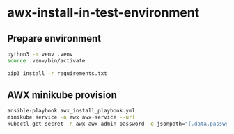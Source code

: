 # awx-install-in-test-environment

## Prepare environment
```bash
python3 -m venv .venv
source .venv/bin/activate

pip3 install -r requirements.txt
```

## AWX minikube provision
```bash
ansible-playbook awx_install_playbook.yml
minikube service -n awx awx-service --url
kubectl get secret -n awx awx-admin-password -o jsonpath="{.data.password}" | base64 --decode ; echo
```